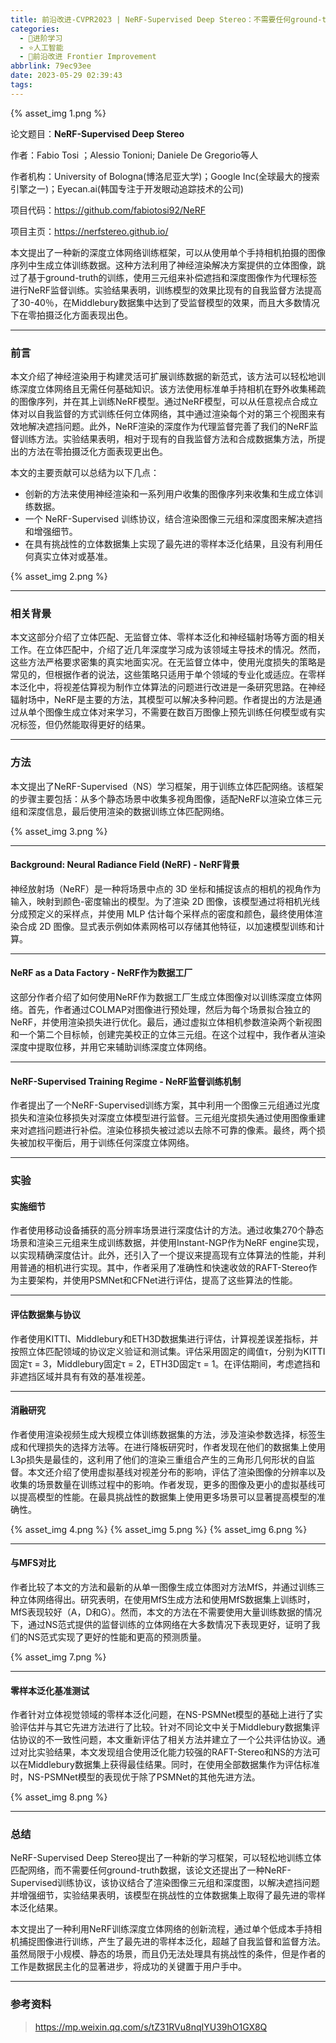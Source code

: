 ```yaml
---
title: 前沿改进-CVPR2023 | NeRF-Supervised Deep Stereo：不需要任何ground-truth数据
categories:
  - 🌙进阶学习
  - ⭐人工智能
  - 💫前沿改进 Frontier Improvement
abbrlink: 79ec93ee
date: 2023-05-29 02:39:43
tags:
---
```


{% asset_img 1.png %}

论文题目：**NeRF-Supervised Deep Stereo**

作者：Fabio Tosi ；Alessio Tonioni; Daniele De Gregorio等人

作者机构：University of Bologna(博洛尼亚大学)；Google Inc(全球最大的搜索引擎之一)；Eyecan.ai(韩国专注于开发眼动追踪技术的公司)

项目代码：<https://github.com/fabiotosi92/NeRF>

项目主页：<https://nerfstereo.github.io/>

本文提出了一种新的深度立体网络训练框架，可以从使用单个手持相机拍摄的图像序列中生成立体训练数据。这种方法利用了神经渲染解决方案提供的立体图像，跳过了基于ground-truth的训练，使用三元组来补偿遮挡和深度图像作为代理标签进行NeRF监督训练。实验结果表明，训练模型的效果比现有的自我监督方法提高了30-40％，在Middlebury数据集中达到了受监督模型的效果，而且大多数情况下在零拍摄泛化方面表现出色。

<!--more-->

***

### 前言

本文介绍了神经渲染用于构建灵活可扩展训练数据的新范式，该方法可以轻松地训练深度立体网络且无需任何基础知识。该方法使用标准单手持相机在野外收集稀疏的图像序列，并在其上训练NeRF模型。通过NeRF模型，可以从任意视点合成立体对以自我监督的方式训练任何立体网络，其中通过渲染每个对的第三个视图来有效地解决遮挡问题。此外，NeRF渲染的深度作为代理监督完善了我们的NeRF监督训练方法。实验结果表明，相对于现有的自我监督方法和合成数据集方法，所提出的方法在零拍摄泛化方面表现更出色。

本文的主要贡献可以总结为以下几点：

- 创新的方法来使用神经渲染和一系列用户收集的图像序列来收集和生成立体训练数据。
- 一个 NeRF-Supervised 训练协议，结合渲染图像三元组和深度图来解决遮挡和增强细节。
- 在具有挑战性的立体数据集上实现了最先进的零样本泛化结果，且没有利用任何真实立体对或基准。

{% asset_img 2.png %}

***

### 相关背景

本文这部分介绍了立体匹配、无监督立体、零样本泛化和神经辐射场等方面的相关工作。在立体匹配中，介绍了近几年深度学习成为该领域主导技术的情况。然而，这些方法严格要求密集的真实地面实况。在无监督立体中，使用光度损失的策略是常见的，但根据作者的说法，这些策略只适用于单个领域的专业化或适应。在零样本泛化中，将视差估算视为制作立体算法的问题进行改进是一条研究思路。在神经辐射场中，NeRF是主要的方法，其模型可以解决多种问题。作者提出的方法是通过从单个图像生成立体对来学习，不需要在数百万图像上预先训练任何模型或有实况标签，但仍然能取得更好的结果。

***

### 方法

本文提出了NeRF-Supervised（NS）学习框架，用于训练立体匹配网络。该框架的步骤主要包括：从多个静态场景中收集多视角图像，适配NeRF以渲染立体三元组和深度信息，最后使用渲染的数据训练立体匹配网络。

{% asset_img 3.png %}

***

#### Background: Neural Radiance Field (NeRF) - NeRF背景

神经放射场（NeRF）是一种将场景中点的 3D 坐标和捕捉该点的相机的视角作为输入，映射到颜色-密度输出的模型。为了渲染 2D 图像，该模型通过将相机光线分成预定义的采样点，并使用 MLP 估计每个采样点的密度和颜色，最终使用体渲染合成 2D 图像。显式表示例如体素网格可以存储其他特征，以加速模型训练和计算。

***

#### NeRF as a Data Factory - NeRF作为数据工厂

这部分作者介绍了如何使用NeRF作为数据工厂生成立体图像对以训练深度立体网络。首先，作者通过COLMAP对图像进行预处理，然后为每个场景拟合独立的NeRF，并使用渲染损失进行优化。最后，通过虚拟立体相机参数渲染两个新视图和一个第二个目标帧，创建完美校正的立体三元组。在这个过程中，我作者从渲染深度中提取位移，并用它来辅助训练深度立体网络。

***

#### NeRF-Supervised Training Regime - NeRF监督训练机制

作者提出了一个NeRF-Supervised训练方案，其中利用一个图像三元组通过光度损失和渲染位移损失对深度立体模型进行监督。三元组光度损失通过使用图像重建来对遮挡问题进行补偿。渲染位移损失被过滤以去除不可靠的像素。最终，两个损失被加权平衡后，用于训练任何深度立体网络。

***

### 实验

#### 实施细节

作者使用移动设备捕获的高分辨率场景进行深度估计的方法。通过收集270个静态场景和渲染三元组来生成训练数据，并使用Instant-NGP作为NeRF engine实现，以实现精确深度估计。此外，还引入了一个提议来提高现有立体算法的性能，并利用普通的相机进行实现。其中，作者采用了准确性和快速收敛的RAFT-Stereo作为主要架构，并使用PSMNet和CFNet进行评估，提高了这些算法的性能。

***

#### 评估数据集与协议

作者使用KITTI、Middlebury和ETH3D数据集进行评估，计算视差误差指标，并按照立体匹配领域的协议定义验证和测试集。评估采用固定的阈值τ，分别为KITTI固定τ = 3，Middlebury固定τ = 2，ETH3D固定τ = 1。在评估期间，考虑遮挡和非遮挡区域并具有有效的基准视差。

***

#### 消融研究

作者使用渲染视频生成大规模立体训练数据集的方法，涉及渲染参数选择，标签生成和代理损失的选择方法等。在进行降板研究时，作者发现在他们的数据集上使用L3ρ损失是最佳的，这利用了他们的渲染三重组合产生的三角形几何形状的自监督。本文还介绍了使用虚拟基线对视差分布的影响，评估了渲染图像的分辨率以及收集的场景数量在训练过程中的影响。作者发现，更多的图像及更小的虚拟基线可以提高模型的性能。在最具挑战性的数据集上使用更多场景可以显著提高模型的准确性。

{% asset_img 4.png %}
{% asset_img 5.png %}
{% asset_img 6.png %}

***

#### 与MFS对比

作者比较了本文的方法和最新的从单一图像生成立体图对方法MfS，并通过训练三种立体网络得出。研究表明，在使用MfS生成方法和使用MfS数据集上训练时，MfS表现较好（A，D和G）。然而，本文的方法在不需要使用大量训练数据的情况下，通过NS范式提供的监督训练的立体网络在大多数情况下表现更好，证明了我们的NS范式实现了更好的性能和更高的预测质量。

{% asset_img 7.png %}

***

#### 零样本泛化基准测试

作者针对立体视觉领域的零样本泛化问题，在NS-PSMNet模型的基础上进行了实验评估并与其它先进方法进行了比较。针对不同论文中关于Middlebury数据集评估协议的不一致性问题，本文重新评估了相关方法并建立了一个公共评估协议。通过对比实验结果，本文发现组合使用泛化能力较强的RAFT-Stereo和NS的方法可以在Middlebury数据集上获得最佳结果。同时，在使用全部数据集作为评估标准时，NS-PSMNet模型的表现优于除了PSMNet的其他先进方法。

{% asset_img 8.png %}

***

### 总结

NeRF-Supervised Deep Stereo提出了一种新的学习框架，可以轻松地训练立体匹配网络，而不需要任何ground-truth数据，该论文还提出了一种NeRF-Supervised训练协议，该协议结合了渲染图像三元组和深度图，以解决遮挡问题并增强细节，实验结果表明，该模型在挑战性的立体数据集上取得了最先进的零样本泛化结果。

本文提出了一种利用NeRF训练深度立体网络的创新流程，通过单个低成本手持相机捕捉图像进行训练，产生了最先进的零样本泛化，超越了自我监督和监督方法。虽然局限于小规模、静态的场景，而且仍无法处理具有挑战性的条件，但是作者的工作是数据民主化的显著进步，将成功的关键置于用户手中。

***

### 参考资料

> <https://mp.weixin.qq.com/s/tZ31RVu8nqIYU39hO1GX8Q>
